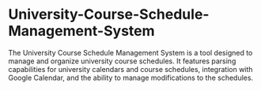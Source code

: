 # University-Course-Schedule-Management-System

The University Course Schedule Management System is a tool designed to manage and organize university course schedules. It features parsing capabilities for university calendars and course schedules, integration with Google Calendar, and the ability to manage modifications to the schedules.
